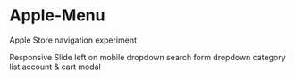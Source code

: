 # Apple-Menu
Apple Store navigation experiment

Responsive
Slide left on mobile
dropdown search form
dropdown category list
account & cart modal
